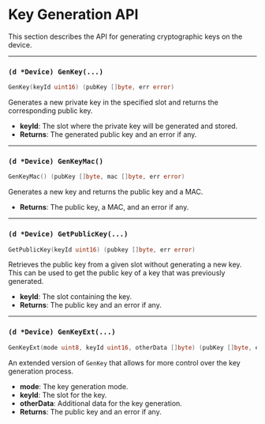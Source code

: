 # Key Generation API

This section describes the API for generating cryptographic keys on the device.

---

### `(d *Device) GenKey(...)`

```go
GenKey(keyId uint16) (pubKey []byte, err error)
```

Generates a new private key in the specified slot and returns the corresponding public key.

*   **keyId**: The slot where the private key will be generated and stored.
*   **Returns**: The generated public key and an error if any.

---

### `(d *Device) GenKeyMac()`

```go
GenKeyMac() (pubKey []byte, mac []byte, err error)
```

Generates a new key and returns the public key and a MAC.

*   **Returns**: The public key, a MAC, and an error if any.

---

### `(d *Device) GetPublicKey(...)`

```go
GetPublicKey(keyId uint16) (pubkey []byte, err error)
```

Retrieves the public key from a given slot without generating a new key. This can be used to get the public key of a key that was previously generated.

*   **keyId**: The slot containing the key.
*   **Returns**: The public key and an error if any.

---

### `(d *Device) GenKeyExt(...)`

```go
GenKeyExt(mode uint8, keyId uint16, otherData []byte) (pubKey []byte, err error)
```

An extended version of `GenKey` that allows for more control over the key generation process.

*   **mode**: The key generation mode.
*   **keyId**: The slot for the key.
*   **otherData**: Additional data for the key generation.
*   **Returns**: The public key and an error if any.
